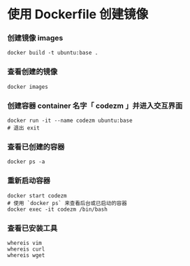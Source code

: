 # 使用 Dockerfile 创建镜像

### 创建镜像 images

    docker build -t ubuntu:base .

### 查看创建的镜像
    
    docker images

### 创建容器 container 名字「 codezm 」并进入交互界面

    docker run -it --name codezm ubuntu:base
    # 退出 exit

### 查看已创建的容器

    docker ps -a

### 重新启动容器
    
    docker start codezm
    # 使用 `docker ps` 来查看后台或已启动的容器
    docker exec -it codezm /bin/bash

### 查看已安装工具

    whereis vim
    whereis curl
    whereis wget

